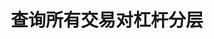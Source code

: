 ---
title: 查询所有交易对杠杆分层
position_number: 6
type: get
description: /future/market/v1/public/leverage/bracket/list
parameters:
content_markdown: 注：**此方法不需要签名**
left_code_blocks:
    -
        code_block: "public void getKLine() {\r\n\tString text = HttpUtil.get(URL + \"/data/api/future/market/v1/getKLine?market=btc_usdt&type=1min&since=0\");\r\n\tSystem.out.println(text);\r\n}"
        title: Java
        language: java
right_code_blocks:
    - code_block: |-
        {
          "error": {
            "code": "",
            "msg": ""
          },
          "msgInfo": "",
          "result": [
            {
              "leverageBrackets": [
                {
                  "bracket": 0, //档位
                  "maintMarginRate": 0, //维持保证金率
                  "maxLeverage": 0, //最大杠杆倍数
                  "maxNominalValue": 0, //该层最大名义价值
                  "maxStartMarginRate": 0, //最大起始保证金率
                  "minLeverage": 0, //最小杠杆倍数
                  "startMarginRate": 0, //起始保证金率
                  "symbol": "" //交易对
                }
              ],
              "symbol": ""
            }
          ],
          "returnCode": 0
        }
      title: Response
      language: json
---